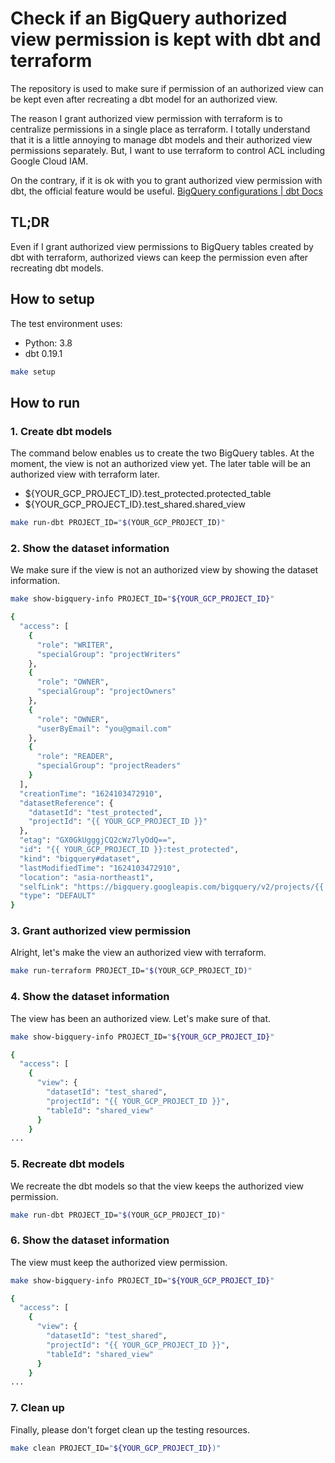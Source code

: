 # Check if an BigQuery authorized view permission is kept with dbt and terraform
The repository is used to make sure if permission of an authorized view can be kept even after recreating a dbt model for an authorized view.

The reason I grant authorized view permission with terraform is to centralize permissions in a single place as terraform.
I totally understand that it is a little annoying to manage dbt models and their authorized view permissions separately.
But, I want to use terraform to control ACL including Google Cloud IAM.

On the contrary, if it is ok with you to grant authorized view permission with dbt, the official feature would be useful.
[BigQuery configurations \| dbt Docs](https://docs.getdbt.com/reference/resource-configs/bigquery-configs#authorized-views)

## TL;DR
Even if I grant authorized view permissions to BigQuery tables created by dbt with terraform, authorized views can keep the permission even after recreating dbt models.

## How to setup
The test environment uses:
- Python: 3.8
- dbt 0.19.1

```bash
make setup
```
## How to run

### 1. Create dbt models
The command below enables us to create the two BigQuery tables.
At the moment, the view is not an authorized view yet.
The later table will be an authorized view with terraform later.

- ${YOUR_GCP_PROJECT_ID}.test_protected.protected_table
- ${YOUR_GCP_PROJECT_ID}.test_shared.shared_view

```bash
make run-dbt PROJECT_ID="$(YOUR_GCP_PROJECT_ID)"
```

### 2. Show the dataset information
We make sure if the view is not an authorized view by showing the dataset information.
```bash
make show-bigquery-info PROJECT_ID="${YOUR_GCP_PROJECT_ID}"

{
  "access": [
    {
      "role": "WRITER",
      "specialGroup": "projectWriters"
    },
    {
      "role": "OWNER",
      "specialGroup": "projectOwners"
    },
    {
      "role": "OWNER",
      "userByEmail": "you@gmail.com"
    },
    {
      "role": "READER",
      "specialGroup": "projectReaders"
    }
  ],
  "creationTime": "1624103472910",
  "datasetReference": {
    "datasetId": "test_protected",
    "projectId": "{{ YOUR_GCP_PROJECT_ID }}"
  },
  "etag": "GX0GkUgggjCQ2cWz7lyOdQ==",
  "id": "{{ YOUR_GCP_PROJECT_ID }}:test_protected",
  "kind": "bigquery#dataset",
  "lastModifiedTime": "1624103472910",
  "location": "asia-northeast1",
  "selfLink": "https://bigquery.googleapis.com/bigquery/v2/projects/{{ YOUR_GCP_PROJECT_ID }}/datasets/test_protected",
  "type": "DEFAULT"
}
```

### 3. Grant authorized view permission 
Alright, let's make the view an authorized view with terraform.
```bash
make run-terraform PROJECT_ID="$(YOUR_GCP_PROJECT_ID)"
```

### 4. Show the dataset information
The view has been an authorized view.
Let's make sure of that.
```bash
make show-bigquery-info PROJECT_ID="${YOUR_GCP_PROJECT_ID}"

{
  "access": [
    {
      "view": {
        "datasetId": "test_shared",
        "projectId": "{{ YOUR_GCP_PROJECT_ID }}",
        "tableId": "shared_view"
      }
    }
...
```

### 5. Recreate dbt models
We recreate the dbt models so that the view keeps the authorized view permission.
```bash
make run-dbt PROJECT_ID="$(YOUR_GCP_PROJECT_ID)"
```

### 6. Show the dataset information
The view must keep the authorized view permission.
```bash
make show-bigquery-info PROJECT_ID="${YOUR_GCP_PROJECT_ID}"

{
  "access": [
    {
      "view": {
        "datasetId": "test_shared",
        "projectId": "{{ YOUR_GCP_PROJECT_ID }}",
        "tableId": "shared_view"
      }
    }
...
```

### 7. Clean up
Finally, please don't forget clean up the testing resources.
```bash
make clean PROJECT_ID="${YOUR_GCP_PROJECT_ID})"
```
